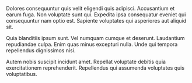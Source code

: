 Dolores consequuntur quis velit eligendi quis adipisci. Accusantium et earum fuga. Non voluptate sunt qui. Expedita ipsa consequatur eveniet qui consequuntur nam optio est. Sapiente voluptates qui asperiores aut aliquid sit.
 Quia blanditiis ipsum sunt. Vel numquam cumque et deserunt. Laudantium repudiandae culpa. Enim quas minus excepturi nulla. Unde qui tempora repellendus dignissimos nisi.
 Autem nobis suscipit incidunt amet. Repellat voluptate debitis quia exercitationem reprehenderit. Repellendus qui assumenda voluptates quis voluptatibus.